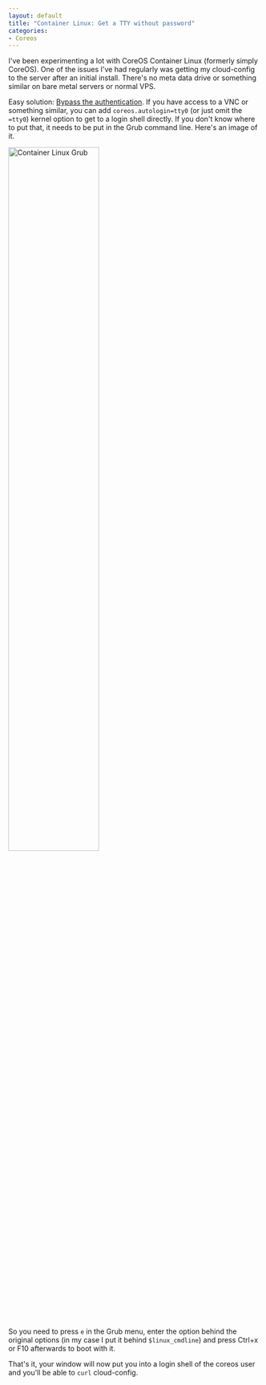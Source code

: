 ```yaml
---
layout: default
title: "Container Linux: Get a TTY without password"
categories:
- Coreos
---
```


I've been experimenting a lot with CoreOS Container Linux (formerly simply CoreOS). One of the issues I've had regularly was getting my cloud-config to the server after an initial install. There's no meta data drive or something similar on bare metal servers or normal VPS.

Easy solution: [Bypass the authentication][1]. If you have access to a VNC or something similar, you can add `coreos.autologin=tty0` (or just omit the `=tty0`) kernel option to get to a login shell directly.
If you don't know where to put that, it needs to be put in the Grub command line. Here's an image of it.

<a href="{{site.url}}/assets/images/2017/2017-01-06-container-linux-grub-cmd.png"><img src="{{site.url}}/assets/images/2017/2017-01-06-container-linux-grub-cmd.png" alt="Container Linux Grub" style="width: 60%;"></a>

So you need to press `e` in the Grub menu, enter the option behind the original options (in my case I put it behind `$linux_cmdline`) and press Ctrl+x or F10 afterwards to boot with it.

That's it, your window will now put you into a login shell of the coreos user and you'll be able to `curl` cloud-config.


[1]: https://coreos.com/os/docs/latest/booting-with-iso.html#bypass-authentication
